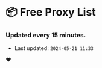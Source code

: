 # :package: Free Proxy List
### Updated every 15 minutes.

- Last updated: `2024-05-21 11:33`

:heart:
